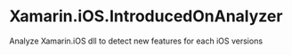 # Xamarin.iOS.IntroducedOnAnalyzer
Analyze Xamarin.iOS dll to detect new features for each iOS versions
